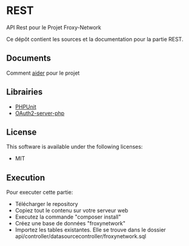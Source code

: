 # REST
API Rest pour le Projet Froxy-Network

Ce dépôt contient les sources et la documentation pour la partie REST.

## Documents
Comment [aider](https://github.com/FroxyNetwork/REST/blob/develop/docs/howto_help.md) pour le projet

## Librairies
- [PHPUnit](https://phpunit.de/)
- [OAuth2-server-php](https://bshaffer.github.io/oauth2-server-php-docs/)

## License
This software is available under the following licenses:

  * MIT

## Execution
Pour executer cette partie:
- Télécharger le repository
- Copiez tout le contenu sur votre serveur web
- Executez la commande "composer install"
- Créez une base de données "froxynetwork"
- Importez les tables existantes. Elle se trouve dans le dossier api/controller/datasourcecontroller/froxynetwork.sql
